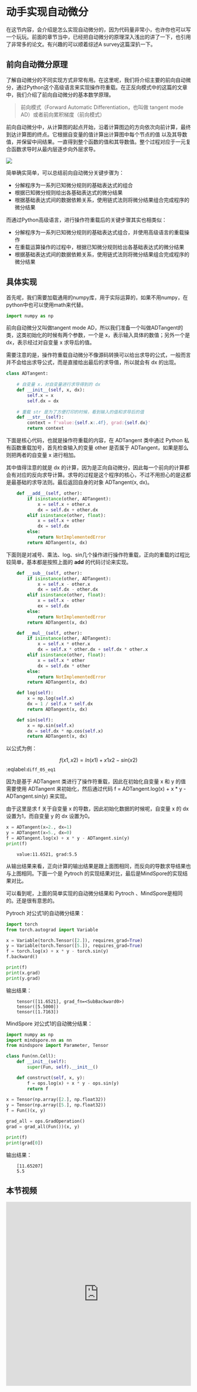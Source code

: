 <!--适用于[License](https://github.com/chenzomi12/DeepLearningSystem/blob/main/LICENSE)版权许可-->

# 动手实现自动微分

在这节内容，会介绍是怎么实现自动微分的，因为代码量非常小，也许你也可以写一个玩玩。前面的章节当中，已经把自动微分的原理深入浅出的讲了一下，也引用了非常多的论文。有兴趣的可以顺着综述A survey这篇深扒一下。

## 前向自动微分原理

了解自动微分的不同实现方式非常有用。在这里呢，我们将介绍主要的前向自动微分，通过Python这个高级语言来实现操作符重载。在正反向模式中的这篇的文章中，我们介绍了前向自动微分的基本数学原理。

> 前向模式（Forward Automatic Differentiation，也叫做 tangent mode AD）或者前向累积梯度（前向模式）

前向自动微分中，从计算图的起点开始，沿着计算图边的方向依次向前计算，最终到达计算图的终点。它根据自变量的值计算出计算图中每个节点的值 以及其导数值，并保留中间结果。一直得到整个函数的值和其导数值。整个过程对应于一元复合函数求导时从最内层逐步向外层求导。

![](../images/022FW_AutoDiff/autodiff04.png)

简单确实简单，可以总结前向自动微分关键步骤为：

- 分解程序为一系列已知微分规则的基础表达式的组合
- 根据已知微分规则给出各基础表达式的微分结果
- 根据基础表达式间的数据依赖关系，使用链式法则将微分结果组合完成程序的微分结果

而通过Python高级语言，进行操作符重载后的关键步骤其实也相类似：

- 分解程序为一系列已知微分规则的基础表达式组合，并使用高级语言的重载操作
- 在重载运算操作的过程中，根据已知微分规则给出各基础表达式的微分结果
-  根据基础表达式间的数据依赖关系，使用链式法则将微分结果组合完成程序的微分结果

## 具体实现

首先呢，我们需要加载通用的numpy库，用于实际运算的，如果不用numpy，在python中也可以使用math来代替。


```python
import numpy as np
```

前向自动微分又叫做tangent mode AD，所以我们准备一个叫做ADTangent的类，这类初始化的时候有两个参数，一个是 x，表示输入具体的数值；另外一个是 dx，表示经过对自变量 x 求导后的值。

需要注意的是，操作符重载自动微分不像源码转换可以给出求导的公式，一般而言并不会给出求导公式，而是直接给出最后的求导值，所以就会有 dx 的出现。


```python
class ADTangent:
    
    # 自变量 x，对自变量进行求导得到的 dx
    def __init__(self, x, dx):
        self.x = x
        self.dx = dx
    
    # 重载 str 是为了方便打印的时候，看到输入的值和求导后的值
    def __str__(self):
        context = f'value:{self.x:.4f}, grad:{self.dx}'
        return context
```

下面是核心代码，也就是操作符重载的内容，在 ADTangent 类中通过 Python 私有函数重载加号，首先检查输入的变量 other 是否属于 ADTangent，如果是那么则把两者的自变量 x 进行相加。

其中值得注意的就是 dx 的计算，因为是正向自动微分，因此每一个前向的计算都会有对应的反向求导计算。求导的过程是这个程序的核心，不过不用担心的是这都是最基础的求导法则。最后返回自身的对象 ADTangent(x, dx)。


```python
    def __add__(self, other):
        if isinstance(other, ADTangent):
            x = self.x + other.x
            dx = self.dx + other.dx
        elif isinstance(other, float):
            x = self.x + other
            dx = self.dx
        else:
            return NotImplementedError
        return ADTangent(x, dx)
```

下面则是对减号、乘法、log、sin几个操作进行操作符重载，正向的重载的过程比较简单，基本都是按照上面的 __add__ 的代码讨论来实现。


```python
    def __sub__(self, other):
        if isinstance(other, ADTangent):
            x = self.x - other.x
            dx = self.dx - other.dx
        elif isinstance(other, float):
            x = self.x - other
            ex = self.dx
        else:
            return NotImplementedError
        return ADTangent(x, dx)

    def __mul__(self, other):
        if isinstance(other, ADTangent):
            x = self.x * other.x
            dx = self.x * other.dx + self.dx * other.x
        elif isinstance(other, float):
            x = self.x * other
            dx = self.dx * other
        else:
            return NotImplementedError
        return ADTangent(x, dx)

    def log(self):
        x = np.log(self.x)
        dx = 1 / self.x * self.dx
        return ADTangent(x, dx)

    def sin(self):
        x = np.sin(self.x)
        dx = self.dx * np.cos(self.x)
        return ADTangent(x, dx)
```

以公式为例：

$$ f(x1,x2)=ln(x1)+x1x2−sin(x2) $$
:eqlabel:`diff_05_eq1`

因为是基于 ADTangent 类进行了操作符重载，因此在初始化自变量 x 和 y 的值需要使用 ADTangent 来初始化，然后通过代码 f = ADTangent.log(x) + x * y - ADTangent.sin(y) 来实现。

由于这里是求 f 关于自变量 x 的导数，因此初始化数据的时候呢，自变量 x 的 dx 设置为1，而自变量 y 的 dx 设置为0。


```python
x = ADTangent(x=2., dx=1)
y = ADTangent(x=5., dx=0)
f = ADTangent.log(x) + x * y - ADTangent.sin(y)
print(f)
```

```text
    value:11.6521, grad:5.5
```

从输出结果来看，正向计算的输出结果是跟上面图相同，而反向的导数求导结果也与上图相同。下面一个是 Pytroch 的实现结果对比，最后是MindSpore的实现结果对比。

可以看到呢，上面的简单实现的自动微分结果和 Pytroch 、MindSpore是相同的。还是很有意思的。

Pytroch 对公式1的自动微分结果：

```python
import torch
from torch.autograd import Variable

x = Variable(torch.Tensor([2.]), requires_grad=True)
y = Variable(torch.Tensor([5.]), requires_grad=True)
f = torch.log(x) + x * y - torch.sin(y)
f.backward()

print(f)
print(x.grad)
print(y.grad)
```

输出结果：

```text
    tensor([11.6521], grad_fn=<SubBackward0>)
    tensor([5.5000])
    tensor([1.7163])
```

MindSpore 对公式1的自动微分结果：

```python
import numpy as np
import mindspore.nn as nn
from mindspore import Parameter, Tensor

class Fun(nn.Cell):
    def __init__(self):
        super(Fun, self).__init__()

    def construct(self, x, y):
        f = ops.log(x) + x * y - ops.sin(y)
        return f
    
x = Tensor(np.array([2.], np.float32))
y = Tensor(np.array([5.], np.float32))
f = Fun()(x, y)

grad_all = ops.GradOperation()
grad = grad_all(Fun())(x, y)

print(f)
print(grad[0])

```

输出结果：

```text
    [11.65207]
    5.5
```

## 本节视频

<html>
<iframe src="https://player.bilibili.com/player.html?aid=646165538&bvid=BV1Ne4y1p7WU&cid=909293015&page=1&as_wide=1&high_quality=1&danmaku=0&t=30&autoplay=0" width="100%" height="500" scrolling="no" border="0" frameborder="no" framespacing="0" allowfullscreen="true"> </iframe>
</html>